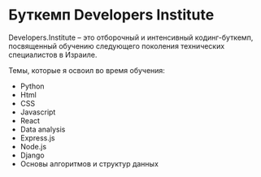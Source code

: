 # Буткемп Developers Institute

Developers.Institute – это отборочный и интенсивный кодинг-буткемп, посвященный обучению следующего поколения технических специалистов в Израиле.

Темы, которые я освоил во время обучения:
- Python
- Html
- CSS
- Javascript
- React
- Data analysis
- Express.js
- Node.js
- Django
- Основы алгоритмов и структур данных
